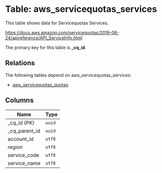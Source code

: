 # Table: aws_servicequotas_services

This table shows data for Servicequotas Services.

https://docs.aws.amazon.com/servicequotas/2019-06-24/apireference/API_ServiceInfo.html

The primary key for this table is **_cq_id**.

## Relations

The following tables depend on aws_servicequotas_services:
  - [aws_servicequotas_quotas](aws_servicequotas_quotas.md)

## Columns

| Name          | Type          |
| ------------- | ------------- |
|_cq_id (PK)|`uuid`|
|_cq_parent_id|`uuid`|
|account_id|`utf8`|
|region|`utf8`|
|service_code|`utf8`|
|service_name|`utf8`|